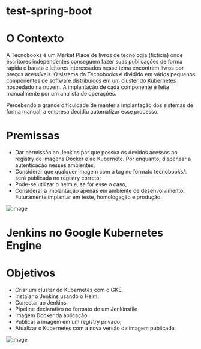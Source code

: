 # test-spring-boot

# O Contexto
A Tecnobooks é um Market Place de livros de tecnologia (fictícia) onde escritores independentes
conseguem fazer suas publicações de forma rápida e barata e leitores interessados nesse tema
encontram livros por preços acessíveis.
O sistema da Tecnobooks é dividido em vários pequenos componentes de software distribuídos em
um cluster do Kubernetes hospedado na nuvem. A implantação de cada componente é feita
manualmente por um analista de operações.

Percebendo a grande dificuldade de manter a implantação dos sistemas de forma manual, a empresa
decidiu automatizar esse processo.



# Premissas

  - Dar permissão ao Jenkins par que possua os devidos acessos ao registry de imagens Docker e ao
Kubernete. Por enquanto, dispensar a autenticação nesses ambientes;
  - Considerar que qualquer imagem com a tag no formato tecnobooks/<app-name>:<version>
será publicada no registry correto;
  - Pode-se utilizar o helm e, se for esse o caso, 
  - Considerar a implantação apenas em ambiente de desenvolvimento. Futuramente implantar em teste, homologação e produção.

![image](https://user-images.githubusercontent.com/22057957/111466720-663ead00-8702-11eb-83b3-4ee1481e1a46.png)



# Jenkins no Google Kubernetes Engine

# Objetivos

  - Criar um cluster do Kubernetes com o GKE.
  - Instalar o Jenkins usando o Helm.
  - Conectar ao Jenkins.
  - Pipeline declarativo no formato de um Jenkinsfile
  - Imagem Docker da aplicação
  - Publicar a imagem em um registry privado;
  - Atualizar o Kubernetes com a nova versão da imagem publicada.

![image](https://user-images.githubusercontent.com/22057957/111410051-c871c080-86b6-11eb-9ddf-9bd6fae05c9c.png)

